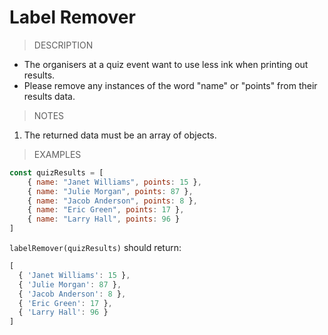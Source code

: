 # Label Remover

> DESCRIPTION

- The organisers at a quiz event want to use less ink when printing out results.
- Please remove any instances of the word "name" or "points" from their results data.

> NOTES

1. The returned data must be an array of objects.

> EXAMPLES

```js
const quizResults = [
    { name: "Janet Williams", points: 15 },
    { name: "Julie Morgan", points: 87 },
    { name: "Jacob Anderson", points: 8 },
    { name: "Eric Green", points: 17 },
    { name: "Larry Hall", points: 96 }
]
```

`labelRemover(quizResults)` should return:

```js
[
  { 'Janet Williams': 15 },
  { 'Julie Morgan': 87 },
  { 'Jacob Anderson': 8 },
  { 'Eric Green': 17 },
  { 'Larry Hall': 96 }
]
```
